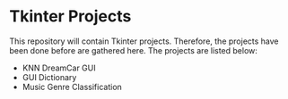# Tkinter Projects

This repository will contain Tkinter projects. Therefore, the projects have been done before are gathered here. The projects are listed below:

* KNN DreamCar GUI
* GUI Dictionary
* Music Genre Classification
